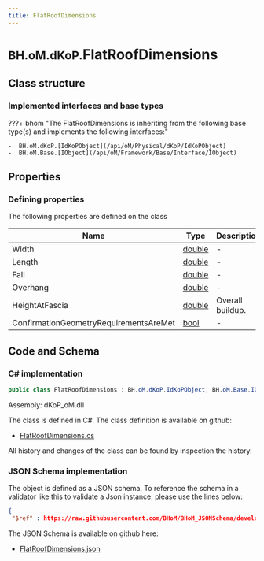 ```yaml
---
title: FlatRoofDimensions
---
```


# <small>BH.oM.dKoP.</small>**FlatRoofDimensions**



## Class structure

### Implemented interfaces and base types

???+ bhom "The FlatRoofDimensions is inheriting from the following base type(s) and implements the following interfaces:"

    -  BH.oM.dKoP.[IdKoPObject](/api/oM/Physical/dKoP/IdKoPObject)
    -  BH.oM.Base.[IObject](/api/oM/Framework/Base/Interface/IObject)


## Properties



### Defining properties

The following properties are defined on the class

| Name             | Type             | Description      | Quantity         |
|------------------|------------------|------------------|------------------|
| Width | [double](https://learn.microsoft.com/en-us/dotnet/api/System.Double?view=netstandard-2.0) | - | - |
| Length | [double](https://learn.microsoft.com/en-us/dotnet/api/System.Double?view=netstandard-2.0) | - | - |
| Fall | [double](https://learn.microsoft.com/en-us/dotnet/api/System.Double?view=netstandard-2.0) | - | - |
| Overhang | [double](https://learn.microsoft.com/en-us/dotnet/api/System.Double?view=netstandard-2.0) | - | - |
| HeightAtFascia | [double](https://learn.microsoft.com/en-us/dotnet/api/System.Double?view=netstandard-2.0) | Overall buildup. | - |
| ConfirmationGeometryRequirementsAreMet | [bool](https://learn.microsoft.com/en-us/dotnet/api/System.Boolean?view=netstandard-2.0) | - | - |


## Code and Schema

### C# implementation

``` C# title="C#"
public class FlatRoofDimensions : BH.oM.dKoP.IdKoPObject, BH.oM.Base.IObject
```

Assembly: dKoP_oM.dll

The class is defined in C#. The class definition is available on github:

- [FlatRoofDimensions.cs](https://github.com/BHoM/dKoP_Toolkit/blob/develop/dKoP_oM/Geometry\FlatRoofDimensions.cs)

All history and changes of the class can be found by inspection the history.
### JSON Schema implementation

The object is defined as a JSON schema. To reference the schema in a validator like [this](https://www.jsonschemavalidator.net/) to validate a Json instance, please use the lines below:

``` json title="JSON Schema"
{
 "$ref" : https://raw.githubusercontent.com/BHoM/BHoM_JSONSchema/develop/dKoP_oM/FlatRoofDimensions.json}
```

The JSON Schema is available on github here:

- [FlatRoofDimensions.json](https://github.com/BHoM/BHoM_JSONSchema/blob/develop/dKoP_oM/FlatRoofDimensions.json)
